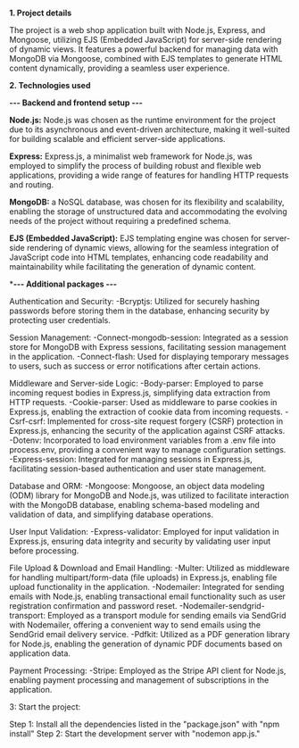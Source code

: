 **1. Project details**

The project is a web shop application built with Node.js, Express, and Mongoose, utilizing EJS (Embedded JavaScript) for server-side rendering of dynamic views. It features a powerful backend for managing data with MongoDB via Mongoose, combined with EJS templates to generate HTML content dynamically, providing a seamless user experience.

**2. Technologies used**

**--- Backend and frontend setup ---**

**Node.js:** Node.js was chosen as the runtime environment for the project due to its asynchronous and event-driven architecture, making it well-suited for building scalable and efficient server-side applications.

**Express:** Express.js, a minimalist web framework for Node.js, was employed to simplify the process of building robust and flexible web applications, providing a wide range of features for handling HTTP requests and routing.

**MongoDB:** a NoSQL database, was chosen for its flexibility and scalability, enabling the storage of unstructured data and accommodating the evolving needs of the project without requiring a predefined schema.

**EJS (Embedded JavaScript):** EJS templating engine was chosen for server-side rendering of dynamic views, allowing for the seamless integration of JavaScript code into HTML templates, enhancing code readability and maintainability while facilitating the generation of dynamic content.

***--- Additional packages ---**

Authentication and Security:
  -Bcryptjs: Utilized for securely hashing passwords before storing them in the database, enhancing security by protecting user credentials.

Session Management:
  -Connect-mongodb-session: Integrated as a session store for MongoDB with Express sessions, facilitating session management in the application.
  -Connect-flash: Used for displaying temporary messages to users, such as success or error notifications after certain actions.

Middleware and Server-side Logic:
  -Body-parser: Employed to parse incoming request bodies in Express.js, simplifying data extraction from HTTP requests.
  -Cookie-parser: Used as middleware to parse cookies in Express.js, enabling the extraction of cookie data from incoming requests.
  -Csrf-csrf: Implemented for cross-site request forgery (CSRF) protection in Express.js, enhancing the security of the application against CSRF attacks.
  -Dotenv: Incorporated to load environment variables from a .env file into process.env, providing a convenient way to manage configuration settings.
  -Express-session: Integrated for managing sessions in Express.js, facilitating session-based authentication and user state management.

Database and ORM:
  -Mongoose: Mongoose, an object data modeling (ODM) library for MongoDB and Node.js, was utilized to facilitate interaction with the MongoDB database, enabling schema-based modeling and validation of data, and simplifying database operations.

User Input Validation:
  -Express-validator: Employed for input validation in Express.js, ensuring data integrity and security by validating user input before processing.

File Upload & Download and Email Handling:
  -Multer: Utilized as middleware for handling multipart/form-data (file uploads) in Express.js, enabling file upload functionality in the application.
  -Nodemailer: Integrated for sending emails with Node.js, enabling transactional email functionality such as user registration confirmation and password reset.
  -Nodemailer-sendgrid-transport: Employed as a transport module for sending emails via SendGrid with Nodemailer, offering a convenient way to send emails using the SendGrid email delivery service.
  -Pdfkit: Utilized as a PDF generation library for Node.js, enabling the generation of dynamic PDF documents based on application data.

Payment Processing:
  -Stripe: Employed as the Stripe API client for Node.js, enabling payment processing and management of subscriptions in the application.


3: Start the project:

Step 1: Install all the dependencies listed in the "package.json" with "npm install"
Step 2: Start the development server with "nodemon app.js."












